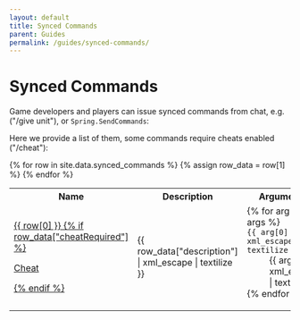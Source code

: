 ```yaml
---
layout: default
title: Synced Commands
parent: Guides
permalink: /guides/synced-commands/
---
```


# Synced Commands

Game developers and players can issue synced commands from chat, e.g.
("/give unit"), or `Spring.SendCommands`:

Here we provide a list of them, some commands require cheats enabled ("/cheat"):

<table>
  <tr>
    <th>Name</th>
    <th>Description</th>
    <th>Arguments</th>
  </tr>
  {% for row in site.data.synced_commands %}
    {% assign row_data = row[1] %}
    <tr>
      <td id="{{ row[0] }}">
        <a href="#{{ row[0] }}">
          {{ row[0] }}
          {% if row_data["cheatRequired"] %} <p class="label label-yellow">Cheat</p> {% endif %}
        </a>
      </td>
      <td>
        {{ row_data["description"] | xml_escape | textilize }}
      </td>
      <td>
        <dl class="dl-auto">
        {% for arg in args %}
          <dt>
            <code>{{ arg[0] | xml_escape | textilize }}</code>
          </dt>
          <dd>
            {{ arg[1] | xml_escape | textilize }}
          </dd>
        {% endfor %}
        </dl>
      </td>
    </tr>
  {% endfor %}
</table>
